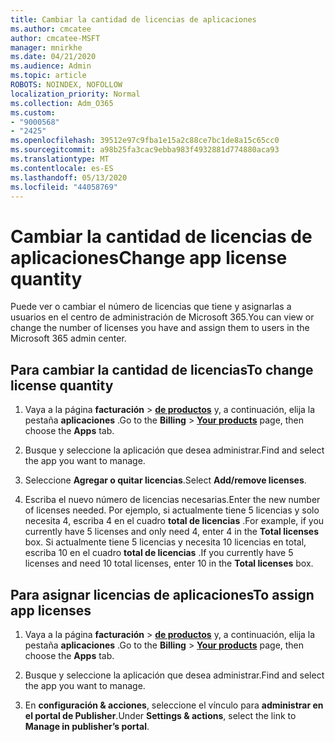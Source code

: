 ```yaml
---
title: Cambiar la cantidad de licencias de aplicaciones
ms.author: cmcatee
author: cmcatee-MSFT
manager: mnirkhe
ms.date: 04/21/2020
ms.audience: Admin
ms.topic: article
ROBOTS: NOINDEX, NOFOLLOW
localization_priority: Normal
ms.collection: Adm_O365
ms.custom:
- "9000568"
- "2425"
ms.openlocfilehash: 39512e97c9fba1e15a2c88ce7bc1de8a15c65cc0
ms.sourcegitcommit: a98b25fa3cac9ebba983f4932881d774880aca93
ms.translationtype: MT
ms.contentlocale: es-ES
ms.lasthandoff: 05/13/2020
ms.locfileid: "44058769"
---
```

# <a name="change-app-license-quantity"></a><span data-ttu-id="d5e1b-102">Cambiar la cantidad de licencias de aplicaciones</span><span class="sxs-lookup"><span data-stu-id="d5e1b-102">Change app license quantity</span></span>

<span data-ttu-id="d5e1b-103">Puede ver o cambiar el número de licencias que tiene y asignarlas a usuarios en el centro de administración de Microsoft 365.</span><span class="sxs-lookup"><span data-stu-id="d5e1b-103">You can view or change the number of licenses you have and assign them to users in the Microsoft 365 admin center.</span></span> 

## <a name="to-change-license-quantity"></a><span data-ttu-id="d5e1b-104">Para cambiar la cantidad de licencias</span><span class="sxs-lookup"><span data-stu-id="d5e1b-104">To change license quantity</span></span>

1. <span data-ttu-id="d5e1b-105">Vaya a la página **facturación**  >  **[de productos](https://go.microsoft.com/fwlink/p/?linkid=842054)** y, a continuación, elija la pestaña **aplicaciones** .</span><span class="sxs-lookup"><span data-stu-id="d5e1b-105">Go to the **Billing** > **[Your products](https://go.microsoft.com/fwlink/p/?linkid=842054)** page, then choose the **Apps** tab.</span></span>

2. <span data-ttu-id="d5e1b-106">Busque y seleccione la aplicación que desea administrar.</span><span class="sxs-lookup"><span data-stu-id="d5e1b-106">Find and select the app you want to manage.</span></span>  

3. <span data-ttu-id="d5e1b-107">Seleccione **Agregar o quitar licencias**.</span><span class="sxs-lookup"><span data-stu-id="d5e1b-107">Select **Add/remove licenses**.</span></span>

4. <span data-ttu-id="d5e1b-108">Escriba el nuevo número de licencias necesarias.</span><span class="sxs-lookup"><span data-stu-id="d5e1b-108">Enter the new number of licenses needed.</span></span> <span data-ttu-id="d5e1b-109">Por ejemplo, si actualmente tiene 5 licencias y solo necesita 4, escriba 4 en el cuadro **total de licencias** .</span><span class="sxs-lookup"><span data-stu-id="d5e1b-109">For example, if you currently have 5 licenses and only need 4, enter 4 in the **Total licenses** box.</span></span> <span data-ttu-id="d5e1b-110">Si actualmente tiene 5 licencias y necesita 10 licencias en total, escriba 10 en el cuadro **total de licencias** .</span><span class="sxs-lookup"><span data-stu-id="d5e1b-110">If you currently have 5 licenses and need 10 total licenses, enter 10 in the **Total licenses** box.</span></span>

## <a name="to-assign-app-licenses"></a><span data-ttu-id="d5e1b-111">Para asignar licencias de aplicaciones</span><span class="sxs-lookup"><span data-stu-id="d5e1b-111">To assign app licenses</span></span>

1. <span data-ttu-id="d5e1b-112">Vaya a la página **facturación**  >  **[de productos](https://go.microsoft.com/fwlink/p/?linkid=842054)** y, a continuación, elija la pestaña **aplicaciones** .</span><span class="sxs-lookup"><span data-stu-id="d5e1b-112">Go to the **Billing** > **[Your products](https://go.microsoft.com/fwlink/p/?linkid=842054)** page, then choose the **Apps** tab.</span></span>

2. <span data-ttu-id="d5e1b-113">Busque y seleccione la aplicación que desea administrar.</span><span class="sxs-lookup"><span data-stu-id="d5e1b-113">Find and select the app you want to manage.</span></span>  

3. <span data-ttu-id="d5e1b-114">En **configuración & acciones**, seleccione el vínculo para **administrar en el portal de Publisher**.</span><span class="sxs-lookup"><span data-stu-id="d5e1b-114">Under **Settings & actions**, select the link to **Manage in publisher’s portal**.</span></span>